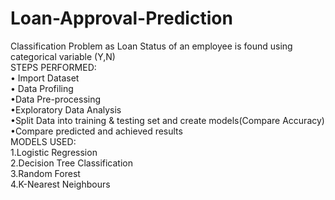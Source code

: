 # Loan-Approval-Prediction
Classification Problem as Loan Status of an employee is found using categorical variable (Y,N)  
STEPS PERFORMED:  
• Import Dataset  
• Data Profiling  
•Data Pre-processing  
•Exploratory Data Analysis  
•Split Data into training & testing set and create models(Compare Accuracy)  
•Compare predicted and achieved results  
MODELS USED:  
1.Logistic Regression    
2.Decision Tree Classification  
3.Random Forest  
4.K-Nearest Neighbours

